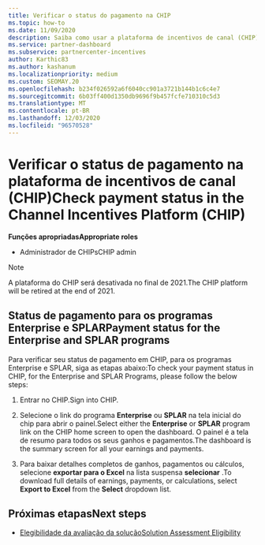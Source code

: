 ```yaml
---
title: Verificar o status do pagamento na CHIP
ms.topic: how-to
ms.date: 11/09/2020
description: Saiba como usar a plataforma de incentivos de canal (CHIP) para verificar o status de pagamento. Observe que o CHIP será desativado no final de 2021.
ms.service: partner-dashboard
ms.subservice: partnercenter-incentives
author: Karthic83
ms.author: kashanum
ms.localizationpriority: medium
ms.custom: SEOMAY.20
ms.openlocfilehash: b234f026592a6f6040cc901a3721b144b1c6c4e7
ms.sourcegitcommit: 6b03ff400d1350db9696f9b457fcfe710310c5d3
ms.translationtype: MT
ms.contentlocale: pt-BR
ms.lasthandoff: 12/03/2020
ms.locfileid: "96570528"
---
```

# <a name="check-payment-status-in-the-channel-incentives-platform-chip"></a><span data-ttu-id="fca15-104">Verificar o status de pagamento na plataforma de incentivos de canal (CHIP)</span><span class="sxs-lookup"><span data-stu-id="fca15-104">Check payment status in the Channel Incentives Platform (CHIP)</span></span>

<span data-ttu-id="fca15-105">**Funções apropriadas**</span><span class="sxs-lookup"><span data-stu-id="fca15-105">**Appropriate roles**</span></span>

- <span data-ttu-id="fca15-106">Administrador de CHIPs</span><span class="sxs-lookup"><span data-stu-id="fca15-106">CHIP admin</span></span>

>[!NOTE]
><span data-ttu-id="fca15-107">A plataforma do CHIP será desativada no final de 2021.</span><span class="sxs-lookup"><span data-stu-id="fca15-107">The CHIP platform will be retired at the end of 2021.</span></span>

## <a name="payment-status-for-the-enterprise-and-splar-programs"></a><span data-ttu-id="fca15-108">Status de pagamento para os programas Enterprise e SPLAR</span><span class="sxs-lookup"><span data-stu-id="fca15-108">Payment status for the Enterprise and SPLAR programs</span></span>

<span data-ttu-id="fca15-109">Para verificar seu status de pagamento em CHIP, para os programas Enterprise e SPLAR, siga as etapas abaixo:</span><span class="sxs-lookup"><span data-stu-id="fca15-109">To check your payment status in CHIP, for the Enterprise and SPLAR Programs, please follow the below steps:</span></span>

1. <span data-ttu-id="fca15-110">Entrar no CHIP.</span><span class="sxs-lookup"><span data-stu-id="fca15-110">Sign into CHIP.</span></span>
 
1. <span data-ttu-id="fca15-111">Selecione o link do programa **Enterprise** ou **SPLAR** na tela inicial do chip para abrir o painel.</span><span class="sxs-lookup"><span data-stu-id="fca15-111">Select either the **Enterprise** or **SPLAR** program link on the CHIP home screen to open the dashboard.</span></span> <span data-ttu-id="fca15-112">O painel é a tela de resumo para todos os seus ganhos e pagamentos.</span><span class="sxs-lookup"><span data-stu-id="fca15-112">The dashboard is the summary screen for all your earnings and payments.</span></span>
 
1. <span data-ttu-id="fca15-113">Para baixar detalhes completos de ganhos, pagamentos ou cálculos, selecione  **exportar para o Excel** na lista suspensa **selecionar** .</span><span class="sxs-lookup"><span data-stu-id="fca15-113">To download full details of earnings, payments, or calculations, select  **Export to Excel** from the **Select** dropdown list.</span></span>

## <a name="next-steps"></a><span data-ttu-id="fca15-114">Próximas etapas</span><span class="sxs-lookup"><span data-stu-id="fca15-114">Next steps</span></span>

- [<span data-ttu-id="fca15-115">Elegibilidade da avaliação da solução</span><span class="sxs-lookup"><span data-stu-id="fca15-115">Solution Assessment Eligibility</span></span>](chip-solution-assessment.md) 
